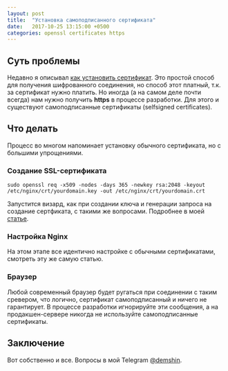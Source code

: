 ```yaml
---
layout: post
title:  "Установка самоподписанного сертификата"
date:   2017-10-25 13:15:00 +0500
categories: openssl certificates https
---
```


## Суть проблемы

Недавно я описывал [как установить сертификат](./09/16/certificates.html).
Это простой способ для получения шифрованного соединения, но способ этот платный, т.к. за сертификат нужно платить.
Но иногда (а на самом деле почти всегда) нам нужно получить **https** в процессе разработки. Для этого и существуют
самоподписанные сертификаты (selfsigned certificates).

## Что делать

Процесс во многом напоминает установку обычного сертификата, но с большими упрощениями.

### Создание SSL-сертификата

`sudo openssl req -x509 -nodes -days 365 -newkey rsa:2048 -keyout /etc/nginx/crt/yourdomain.key -out /etc/nginx/crt/yourdomain.crt
`

Запустится визард, как при создании ключа и генерации запроса на создание сертфиката, с такими же вопросами. Подробнее
в моей [статье](./09/16/certificates.html).

### Настройка Nginx

На этом этапе все идентично настройке с обычными сертификатами, смотреть эту же самую статью.

### Браузер

Любой современный браузер будет ругаться при соединении с таким сревером, что логично, сертификат самоподписанный и
ничего не гарантирует. В процессе разработки игнорируйте эти сообщения, а на продакшен-сервере никогда не используйте
самоподписанные сертификаты.

## Заключение

Вот собственно и все. Вопросы в мой Telegram [@demshin](https://t.me/demshin).


